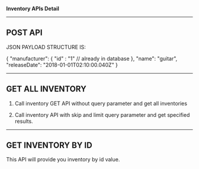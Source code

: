 **Inventory APIs Detail**


---

## POST API

JSON PAYLOAD STRUCTURE IS:

{
  "manufacturer": {
    "id" : "1" // already in database
  },
  "name": "guitar",
  "releaseDate": "2018-01-01T02:10:00.040Z"
}

---

## GET ALL INVENTORY

1. Call inventory GET API without query parameter and get all inventories

2. Call inventory API with skip and limit query parameter and get specified results.

---

## GET INVENTORY BY ID

This API will provide you inventory by id value.



 